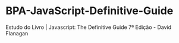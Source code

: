 # BPA-JavaScript-Definitive-Guide
Estudo do Livro | Javascript: The Definitive Guide 7ª Edição - David Flanagan

